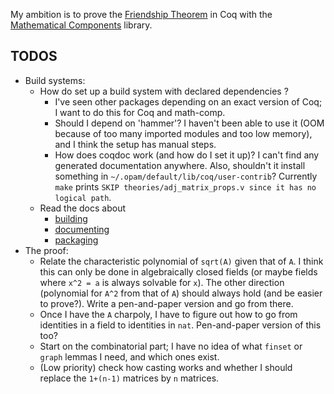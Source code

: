 My ambition is to prove the [Friendship Theorem](https://math.mit.edu/~apost/courses/18.204-2016/18.204_Elizabeth_Walker_final_paper.pdf) in Coq with the [Mathematical Components](https://math-comp.github.io/) library.


## TODOS 
* Build systems:
  * How do set up a build system with declared dependencies ? 
	* I've seen other packages depending on an exact version of Coq; I
      want to do this for Coq and math-comp.
	* Should I depend on 'hammer'? I haven't been able to use it (OOM
      because of too many imported modules and too low memory), and I
      think the setup has manual steps.
	* How does coqdoc work (and how do I set it up)? I can't find any
      generated documentation anywhere. Also, shouldn't it install
      something in `~/.opam/default/lib/coq/user-contrib`? Currently
      `make` prints `SKIP theories/adj_matrix_props.v since it has no`
      `logical path`.
  * Read the docs about 
	* [building](https://coq.inria.fr/refman/practical-tools/utilities.html#building-a-coq-project-with-coq-makefile)
	* [documenting](https://coq.inria.fr/refman/using/tools/coqdoc.html)
	* [packaging](https://coq.inria.fr/opam-packaging.html)
* The proof:
  * Relate the characteristic polynomial of `sqrt(A)` given that of `A`. I think this can only be done in algebraically closed fields (or maybe fields where `x^2 = a` is always solvable for `x`). The other direction (polynomial for `A^2` from that of `A`) should always hold (and be easier to prove?). Write a pen-and-paper version and go from there.
  * Once I have the `A` charpoly, I have to figure out how to go from identities in a field to identities in `nat`. Pen-and-paper version of this too?
  * Start on the combinatorial part; I have no idea of what `finset`
    or `graph` lemmas I need, and which ones exist.
  * (Low priority) check how casting works and whether I should
    replace the `1+(n-1)` matrices by `n` matrices.
